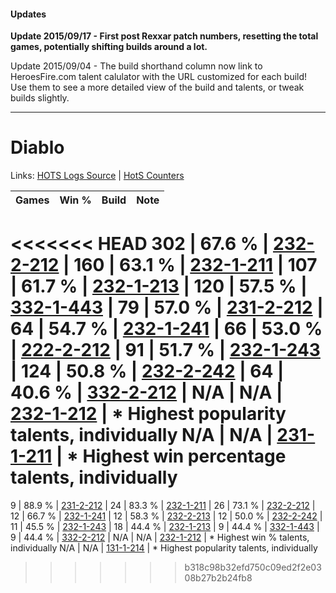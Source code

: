 #### Updates
**Update 2015/09/17 - First post Rexxar patch numbers, resetting the total games, potentially shifting builds around a lot.**

Update 2015/09/04 - The build shorthand column now link to HeroesFire.com talent calulator with the URL customized for each build!  
Use them to see a more detailed view of the build and talents, or tweak builds slightly.

***

# Diablo

Links: [HOTS Logs Source](https://www.hotslogs.com/Sitewide/HeroDetails?Hero=Diablo) | [HotS Counters](http://hotscounters.com/#/hero/Diablo)

Games  | Win %  | Build     | Note
-----  | -----  | -----     | ----
<<<<<<< HEAD
302    | 67.6 % | [232-2-212](http://www.heroesfire.com/hots/talent-calculator/diablo#l0Ma) | 
160    | 63.1 % | [232-1-211](http://www.heroesfire.com/hots/talent-calculator/diablo#l06x) | 
107    | 61.7 % | [232-1-213](http://www.heroesfire.com/hots/talent-calculator/diablo#l06z) | 
120    | 57.5 % | [332-1-443](http://www.heroesfire.com/hots/talent-calculator/diablo#oqJZ) | 
79     | 57.0 % | [231-2-212](http://www.heroesfire.com/hots/talent-calculator/diablo#kzwK) | 
64     | 54.7 % | [232-1-241](http://www.heroesfire.com/hots/talent-calculator/diablo#l07P) | 
66     | 53.0 % | [222-2-212](http://www.heroesfire.com/hots/talent-calculator/diablo#kdy4) | 
91     | 51.7 % | [232-1-243](http://www.heroesfire.com/hots/talent-calculator/diablo#l07R) | 
124    | 50.8 % | [232-2-242](http://www.heroesfire.com/hots/talent-calculator/diablo#l0N2) | 
64     | 40.6 % | [332-2-212](http://www.heroesfire.com/hots/talent-calculator/diablo#oqVa) | 
N/A    | N/A    | [232-1-212](http://www.heroesfire.com/hots/talent-calculator/diablo#l06y) | * Highest popularity talents, individually
N/A    | N/A    | [231-1-211](http://www.heroesfire.com/hots/talent-calculator/diablo#kzgh) | * Highest win percentage talents, individually
=======
9      | 88.9 % | [231-2-212](http://www.heroesfire.com/hots/talent-calculator/diablo#kzwK) | 
24     | 83.3 % | [232-1-211](http://www.heroesfire.com/hots/talent-calculator/diablo#l06x) | 
26     | 73.1 % | [232-2-212](http://www.heroesfire.com/hots/talent-calculator/diablo#l0Ma) | 
12     | 66.7 % | [232-1-241](http://www.heroesfire.com/hots/talent-calculator/diablo#l07P) | 
12     | 58.3 % | [232-2-213](http://www.heroesfire.com/hots/talent-calculator/diablo#l0Mb) | 
12     | 50.0 % | [232-2-242](http://www.heroesfire.com/hots/talent-calculator/diablo#l0N2) | 
11     | 45.5 % | [232-1-243](http://www.heroesfire.com/hots/talent-calculator/diablo#l07R) | 
18     | 44.4 % | [232-1-213](http://www.heroesfire.com/hots/talent-calculator/diablo#l06z) | 
9      | 44.4 % | [332-1-443](http://www.heroesfire.com/hots/talent-calculator/diablo#oqJZ) | 
9      | 44.4 % | [332-2-212](http://www.heroesfire.com/hots/talent-calculator/diablo#oqVa) | 
N/A    | N/A    | [232-1-212](http://www.heroesfire.com/hots/talent-calculator/diablo#l06y) | * Highest win % talents, individually
N/A    | N/A    | [131-1-214](http://www.heroesfire.com/hots/talent-calculator/diablo#h9Xk) | * Highest popularity talents, individually
>>>>>>> b318c98b32efd750c09ed2f2e0308b27b2b24fb8
